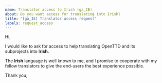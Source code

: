 ```yaml
---
name: Translator access to Irish (ga_IE)
about: Do you want access for translating into Irish?
title: "[ga_IE] Translator access request"
labels: request_access
---
```


<!-- translator: ga_IE -->
<!-- Please do not edit the header of this template. -->

Hi,

I would like to ask for access to help translating OpenTTD and its subprojects into **Irish**.

The **Irish** language is well known to me, and I promise to cooperate with my fellow translators to give the end-users the best experience possible.

<!-- Please do not edit the above message. Do feel free to add a personal note after this line. -->

Thank you,
